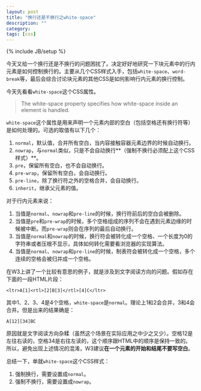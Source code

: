 ```yaml
---
layout: post
title: "换行还是不换行之white-space"
description: ""
category: 
tags: [css]
---
```

{% include JB/setup %}

今天又给一个换行还是不换行的问题困扰了。决定好好地研究一下块元素中的行内元素是如何控制换行的。主要从几个CSS样式入手，包括`white-space`、`word-break`等，最后会综合讨论块元素的其他CSS是如何影响行内元素的换行控制。

今天先看看`white-space`这个CSS属性。

> The white-space property specifies how white-space inside an element is handled.

`white-space`这个属性是用来声明一个元素内部的空白（包括空格还有换行符等）是如何处理的。可选的取值有以下几个：

1. `normal`，默认值，合并所有空白，当内容接触容器元素边界的时候自动换行。
2. `nowrap`，与`normal`类似，只是不会自动换行**（强制不换行必须配上这个CSS样式）**。
3. `pre`，保留所有空白，也不会自动换行。
4. `pre-wrap`，保留所有空白，会自动换行。
5. `pre-line`，除了换行符之外的空格合并，会自动换行。
6. `inherit`，继承父元素的值。

对于行内元素来说：

1. 当值是`normal`、`nowrap`和`pre-line`的时候，换行符前后的空白会被删除。
2. 当值是`pre`和`pre-wrap`的时候，多个空格组成的序列不会在遇到元素边缘的时候被中断。而`pre-wrap`则会在序列的最后自动换行。
3. 当值是`normal`和`nowrap`的时候，换行符会被转化成一个空格、一个长度为0的字符串或者压根不显示，具体如何转化需要看浏览器的实现算法。
4. 当值是`normal`、`nowrap`和`pre-line`的时候，制表符会被转化成一个空格，多个连续的空格会被归并成一个空格。

在W3上讲了一个比较有意思的例子，就是涉及到文字阅读方向的问题。假如存在下面的一段HTML片段：

    <ltr>A[1]<rtl>[2]B[3]</rtl>[4]C</ltr>

其中1、2、3、4是4个空格，`white-space`是`normal`。理论上1和2会合并，3和4会合并。但是出来的结果确是：

    A[12][34]BC

原因就是文字阅读方向杂糅（虽然这个场景在实际应用之中少之又少）。空格12是左往右读的，空格34是右往左读的，这个顺序跟HTML中的顺序是保持一致的。所以，避免出现上述情况的混淆，W3建议**在一个元素的开始和结尾不要写空白**。

总结一下，单就`white-space`这个CSS样式：

1. 强制换行，需要设置成`normal`。
2. 强制不换行，需要设置成`nowrap`。
